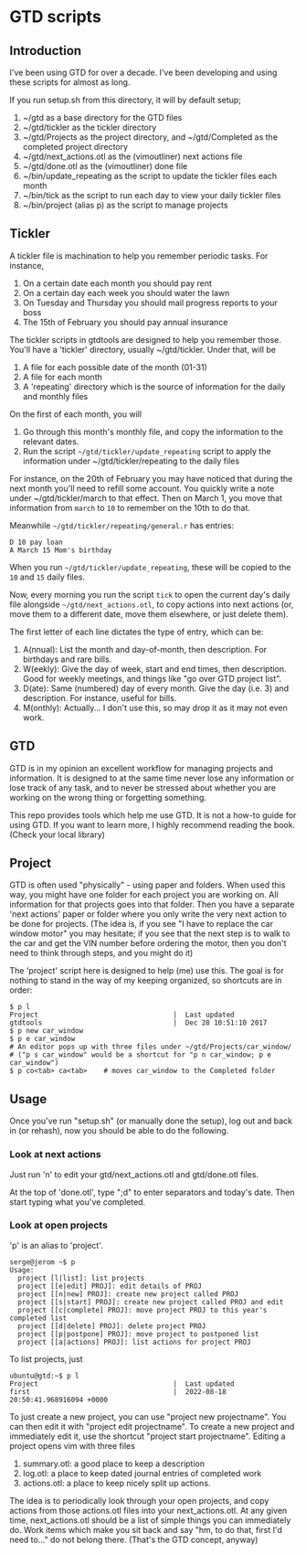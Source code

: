 # GTD scripts

## Introduction

I've been using GTD for over a decade.  I've been developing and using
these scripts for almost as long.

If you run setup.sh from this directory, it will by default setup;

1. ~/gtd as a base directory for the GTD files
1. ~/gtd/tickler as the tickler directory
1. ~/gtd/Projects as the project directory, and ~/gtd/Completed as the completed project directory
1. ~/gtd/next_actions.otl as the (vimoutliner) next actions file
1. ~/gtd/done.otl as the (vimoutliner) done file
1. ~/bin/update_repeating as the script to update the tickler files each month
1. ~/bin/tick as the script to run each day to view your daily tickler files
1. ~/bin/project (alias p) as the script to manage projects

## Tickler

A tickler file is machination to help you remember periodic tasks.
For instance,

1. On a certain date each month you should pay rent
2. On a certain day each week you should water the lawn
3. On Tuesday and Thursday you should mail progress reports to your boss
4. The 15th of February you should pay annual insurance

The tickler scripts in gtdtools are designed to help you remember those.
You'll have a 'tickler' directory, usually ~/gtd/tickler.  Under that,
will be

1. A file for each possible date of the month (01-31)
2. A file for each month
3. A 'repeating' directory which is the source of information for the daily and monthly files

On the first of each month, you will

1. Go through this month's monthly file, and copy the information to the relevant dates.
2. Run the script `~/gtd/tickler/update_repeating` script to apply the information under ~/gtd/tickler/repeating to the daily files

For instance, on the 20th of February you may have noticed that during the next month you'll need to refill some account.  You quickly write a note under ~/gtd/tickler/march to that effect.  Then on March 1,  you move that information from `march` to `10` to remember on the 10th to do that.

Meanwhile `~/gtd/tickler/repeating/general.r` has entries:

```
D 10 pay loan
A March 15 Mom's birthday
```

When you run `~/gtd/tickler/update_repeating`, these will be copied to the `10` and `15` daily files.

Now, every morning you run the script `tick` to open the current day's daily file alongside `~/gtd/next_actions.otl`, to copy actions into next actions (or, move them to a different date, move them elsewhere, or just delete them).

The first letter of each line dictates the type of entry, which can be:

1. A(nnual): List the month and day-of-month, then description.  For birthdays and rare bills.
2. W(eekly): Give the day of week, start and end times, then description.  Good for weekly meetings, and things like "go over GTD project list".
3. D(ate): Same (numbered) day of every month.  Give the day (i.e. 3) and description.  For instance, useful for bills.
4. M(onthly): Actually... I don't use this, so may drop it as it may not even work.

## GTD

GTD is in my opinion an excellent workflow for managing projects and information.
It is designed to at the same time never lose any information or lose track of
any task, and to never be stressed about whether you are working on the wrong thing
or forgetting something.

This repo provides tools which help me use GTD.  It is not a how-to guide for using
GTD.  If you want to learn more, I highly recommend reading the book.  (Check your
local library)

## Project

GTD is often used "physically" - using paper and folders.  When used this way, you
might have one folder for each project you are working on.  All information for that
projects goes into that folder.  Then you  have a separate 'next actions' paper or
folder where you only write the very next action to be done for projects.  (The idea
is, if you see "I have to replace the car window motor" you may hesitate;  if you
see that the next step is to walk to the car and get the VIN number before
ordering the motor, then you don't need to think through steps, and you might do it)

The 'project' script here is designed to help (me) use this.  The goal is for nothing
to stand in the way of my keeping organized, so shortcuts are in order:

```
$ p l
Project                                 |  Last updated
gtdtools                                |  Dec 28 10:51:10 2017
$ p new car_window
$ p e car_window
# An editor pops up with three files under ~/gtd/Projects/car_window/
# ("p s car_window" would be a shortcut for "p n car_window; p e car_window")
$ p co<tab> ca<tab>    # moves car_window to the Completed folder
```

## Usage

Once you've run "setup.sh" (or manually done the setup), log out and back in
(or rehash), now you should be able to do the following.

### Look at next actions

Just run 'n' to edit your gtd/next_actions.otl and gtd/done.otl files.

At the top of 'done.otl', type ";d" to enter separators and today's
date.  Then start typing what you've completed.

### Look at open projects

'p' is an alias to 'project'.

```
serge@jerom ~$ p
Usage:
  project [l|list]: list projects
  project [[e|edit] PROJ]: edit details of PROJ
  project [[n|new] PROJ]: create new project called PROJ
  project [[s|start] PROJ]: create new project called PROJ and edit
  project [[c|complete] PROJ]: move project PROJ to this year's completed list
  project [[d|delete] PROJ]: delete project PROJ
  project [[p|postpone] PROJ]: move project to postponed list
  project [[a|actions] PROJ]: list actions for project PROJ
```

To list projects, just

```
ubuntu@gtd:~$ p l
Project                                 |  Last updated
first                                   |  2022-08-18 20:50:41.968916094 +0000
```

To just create a new project, you can use "project new projectname".  You can
then edit it with "project edit projectname".  To create a new project and
immediately edit it, use the shortcut "project start projectname".  Editing
a project opens vim with three files

1. summary.otl: a good place to keep a description
2. log.otl: a place to keep dated journal entries of completed work
3. actions.otl: a place to keep nicely split up actions.

The idea is to periodically look through your open projects, and copy
actions from those actions.otl files into your next_actions.otl.  At any
given time, next_actions.otl should be a list of simple things you can
immediately do.  Work items which make you sit back and say "hm, to do
that, first I'd need to..." do not belong there.  (That's the GTD concept,
anyway)
